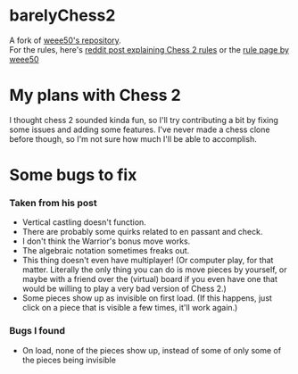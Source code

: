 # barelyChess2
A fork of [weee50's repository](https://github.com/weee50/barelychess2/).   
For the rules, here's [reddit post explaining Chess 2 rules](https://www.reddit.com/r/AnarchyChess/comments/qp2gaw/a_day_ago_i_told_you_to_post_suggestions_for/) or the [rule page by weee50](https://weee50.github.io/barelychess2/rules.html)

# My plans with Chess 2
I thought chess 2 sounded kinda fun, so I'll try contributing a bit by fixing some issues and adding some features. I've never made a chess clone before though, so I'm not sure how much I'll be able to accomplish.

# Some bugs to fix
### Taken from his post
- Vertical castling doesn't function.
- There are probably some quirks related to en passant and check.
- I don't think the Warrior's bonus move works.
- The algebraic notation sometimes freaks out.
- This thing doesn't even have multiplayer! (Or computer play, for that matter. Literally the only thing you can do is move pieces by yourself, or maybe with a friend over the (virtual) board if you even have one that would be willing to play a very bad version of Chess 2.)
- Some pieces show up as invisible on first load. (If this happens, just click on a piece that is visible a few times, it'll work again.)
### Bugs I found
- On load, none of the pieces show up, instead of some of only some of the pieces being invisible
